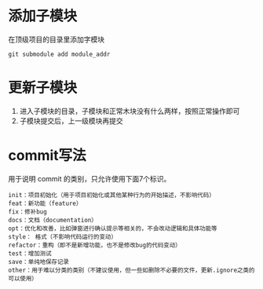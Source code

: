 # 添加子模块
在顶级项目的目录里添加字模块
```shell
git submodule add module_addr
```

# 更新子模块
1. 进入子模块的目录，子模块和正常木块没有什么两样，按照正常操作即可
2. 子模块提交后，上一级模块再提交

# commit写法
用于说明 commit 的类别，只允许使用下面7个标识。

    init：项目初始化（用于项目初始化或其他某种行为的开始描述，不影响代码）
    feat：新功能（feature）
    fix：修补bug
    docs：文档（documentation）
    opt：优化和改善，比如弹窗进行确认提示等相关的，不会改动逻辑和具体功能等
    style： 格式（不影响代码运行的变动）
    refactor：重构（即不是新增功能，也不是修改bug的代码变动）
    test：增加测试
    save：单纯地保存记录
    other：用于难以分类的类别（不建议使用，但一些如删除不必要的文件，更新.ignore之类的可以使用）